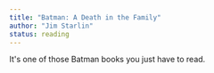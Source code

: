 ```yaml
---
title: "Batman: A Death in the Family"
author: "Jim Starlin"
status: reading
---
```


It's one of those Batman books you just have to read.
